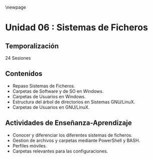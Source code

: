 \newpage 

# Unidad 06 : Sistemas de Ficheros

## Temporalización

24 Sesiones

## Contenidos

* Repaso Sistemas de Ficheros.
* Carpetas de Software y de SO en Windows.
* Carpetas de Usuarios en Windows.
* Estructura del árbol de directorios en Sistemas GNU/LinuX.
* Carpetas de Usuarios en GNU/LinuX.


## Actividades de Enseñanza-Aprendizaje

* Conocer y diferenciar los diferentes sistemas de ficheros.
* Gestion de archivos y carpetas mediante PowerShell y BASH.
* Perfiles móviles.
* Carpetas relevantes para las configuraciones.
